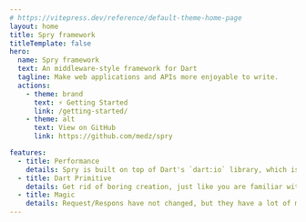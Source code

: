 ```yaml
---
# https://vitepress.dev/reference/default-theme-home-page
layout: home
title: Spry framework
titleTemplate: false
hero:
  name: Spry framework
  text: An middleware-style framework for Dart
  tagline: Make web applications and APIs more enjoyable to write.
  actions:
    - theme: brand
      text: ⚡️ Getting Started
      link: /getting-started/
    - theme: alt
      text: View on GitHub
      link: https://github.com/medz/spry

features:
  - title: Performance
    details: Spry is built on top of Dart's `dart:io` library, which is highly optimized for performance, Routing with Trie tree
  - title: Dart Primitive
    details: Get rid of boring creation, just like you are familiar with dart:io, no need to learn new APIs
  - title: Magic
    details: Request/Respons have not changed, but they have a lot of magic to make your development easier.
---
```


